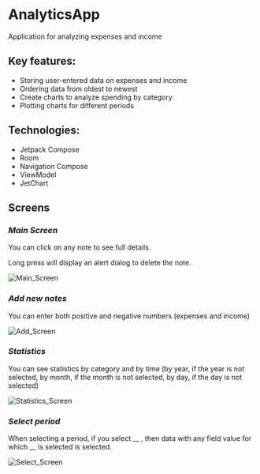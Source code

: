# AnalyticsApp
Application for analyzing expenses and income
## Key features:

* Storing user-entered data on expenses and income
* Ordering data from oldest to newest
* Create charts to analyze spending by category
* Plotting charts for different periods
## Technologies:

* Jetpack Compose
* Room
* Navigation Compose
* ViewModel
* JetChart

  
## Screens

### _Main Screen_

You can click on any note to see full details.

Long press will display an alert dialog to delete the note.

![Main_Screen](https://github.com/asiafrolova/AnalyticsApp/blob/master/docs/main_screen.jpg)
### _Add new notes_
You can enter both positive and negative numbers (expenses and income)

![Add_Screen](https://github.com/asiafrolova/AnalyticsApp/blob/master/docs/add_screen.jpg)
### _Statistics_
You can see statistics by category and by time
(by year, if the year is not selected, by month, if the month is not selected, by day, if the day is not selected)

![Statistics_Screen](https://github.com/asiafrolova/AnalyticsApp/blob/master/docs/statistics_screen.jpg)
### _Select period_
When selecting a period, if you select  __ , then data with any field value for which  __  is selected is selected.

![Select_Screen](https://github.com/asiafrolova/AnalyticsApp/blob/master/docs/select_period_screen.jpg)

